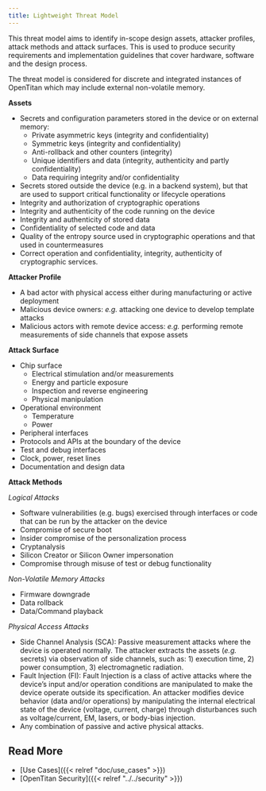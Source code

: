 ```yaml
---
title: Lightweight Threat Model
---
```


This threat model aims to identify in-scope design assets, attacker profiles,
attack methods and attack surfaces. This is used to produce security
requirements and implementation guidelines that cover hardware, software and the
design process.

The threat model is considered for discrete and integrated instances of
OpenTitan which may include external non-volatile memory.

**Assets**

*   Secrets and configuration parameters stored in the device or on external
    memory:
    *   Private asymmetric keys (integrity and confidentiality)
    *   Symmetric keys (integrity and confidentiality)
    *   Anti-rollback and other counters (integrity)
    *   Unique identifiers and data (integrity, authenticity and partly
        confidentiality)
    *   Data requiring integrity and/or confidentiality
*   Secrets stored outside the device (e.g. in a backend system), but that are
    used to support critical functionality or lifecycle operations
*   Integrity and authorization of cryptographic operations
*   Integrity and authenticity of the code running on the device
*   Integrity and authenticity of stored data
*   Confidentiality of selected code and data
*   Quality of the entropy source used in cryptographic operations and that used
    in countermeasures
*   Correct operation and confidentiality, integrity, authenticity of
    cryptographic services.

**Attacker Profile**

*   A bad actor with physical access either during manufacturing or active
    deployment
*   Malicious device owners: *e.g.* attacking one device to develop template
    attacks
*   Malicious actors with remote device access: *e.g.* performing remote
    measurements of side channels that expose assets

**Attack Surface**

*   Chip surface
    *   Electrical stimulation and/or measurements
    *   Energy and particle exposure
    *   Inspection and reverse engineering
    *   Physical manipulation
*   Operational environment
    *   Temperature
    *   Power
*   Peripheral interfaces
*   Protocols and APIs at the boundary of the device
*   Test and debug interfaces
*   Clock, power, reset lines
*   Documentation and design data

**Attack Methods**

*Logical Attacks*

*   Software vulnerabilities (e.g. bugs) exercised through interfaces or code
    that can be run by the attacker on the device
*   Compromise of secure boot
*   Insider compromise of the personalization process
*   Cryptanalysis
*   Silicon Creator or Silicon Owner impersonation
*   Compromise through misuse of test or debug functionality

*Non-Volatile Memory Attacks*

*   Firmware downgrade
*   Data rollback
*   Data/Command playback

*Physical Access Attacks*

*   Side Channel Analysis (SCA): Passive measurement attacks where the device is
    operated normally. The attacker extracts the assets (*e.g.* secrets) via
    observation of side channels, such as: 1) execution time, 2) power
    consumption, 3) electromagnetic radiation.
*   Fault Injection (FI): Fault Injection is a class of active attacks where the
    device’s input and/or operation conditions are manipulated to make the
    device operate outside its specification. An attacker modifies device
    behavior (data and/or operations) by manipulating the internal electrical
    state of the device (voltage, current, charge) through disturbances such as
    voltage/current, EM, lasers, or body-bias injection.
*   Any combination of passive and active physical attacks.

## Read More

*   [Use Cases]({{< relref "doc/use_cases" >}})
*   [OpenTitan Security]({{< relref "../../security" >}})
